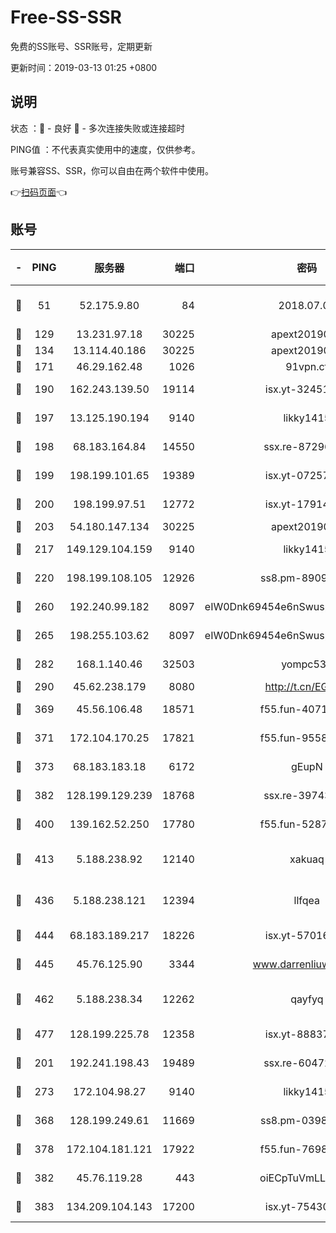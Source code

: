 # Free-SS-SSR

免费的SS账号、SSR账号，定期更新

更新时间：2019-03-13 01:25 +0800

## 说明

状态     ：🙂 - 良好 🙁 - 多次连接失败或连接超时

PING值   ：不代表真实使用中的速度，仅供参考。

账号兼容SS、SSR，你可以自由在两个软件中使用。

👉[扫码页面](https://liesauer.github.io/Free-SS-SSR/)👈

## 账号

|-|PING|服务器|端口|密码|加密方式|区域|
|:----:|:----:|:-----:|-----:|:----:|:----:|:----:|
|🙂|51|52.175.9.80|84|2018.07.07|chacha20-ietf-poly1305|HK|
|🙂|129|13.231.97.18|30225|apext2019006|chacha20|JP|
|🙂|134|13.114.40.186|30225|apext2019006|chacha20|JP|
|🙂|171|46.29.162.48|1026|91vpn.cf|rc4-md5|RU|
|🙂|190|162.243.139.50|19114|isx.yt-32451698|aes-256-cfb|US|
|🙂|197|13.125.190.194|9140|likky1415|aes-256-cfb|KR|
|🙂|198|68.183.164.84|14550|ssx.re-87296027|aes-256-cfb|US|
|🙂|199|198.199.101.65|19389|isx.yt-07257333|aes-256-cfb|US|
|🙂|200|198.199.97.51|12772|isx.yt-17914750|aes-256-cfb|US|
|🙂|203|54.180.147.134|30225|apext2019006|chacha20|KR|
|🙂|217|149.129.104.159|9140|likky1415|aes-256-cfb|HK|
|🙂|220|198.199.108.105|12926|ss8.pm-89091536|aes-256-cfb|US|
|🙂|260|192.240.99.182|8097|eIW0Dnk69454e6nSwuspv9DmS201tQ0D|aes-256-cfb|US|
|🙂|265|198.255.103.62|8097|eIW0Dnk69454e6nSwuspv9DmS201tQ0D|aes-256-cfb|US|
|🙂|282|168.1.140.46|32503|yompc535|aes-256-cfb|AU|
|🙂|290|45.62.238.179|8080|http://t.cn/EGJIyrl|rc4-md5|CA|
|🙂|369|45.56.106.48|18571|f55.fun-40716763|aes-256-cfb|US|
|🙂|371|172.104.170.25|17821|f55.fun-95583566|aes-256-cfb|SG|
|🙂|373|68.183.183.18|6172|gEupN|aes-256-cfb|SG|
|🙂|382|128.199.129.239|18768|ssx.re-39743458|aes-256-cfb|SG|
|🙂|400|139.162.52.250|17780|f55.fun-52870038|aes-256-cfb|SG|
|🙂|413|5.188.238.92|12140|xakuaq|chacha20-ietf-poly1305|BR|
|🙂|436|5.188.238.121|12394|llfqea|chacha20-ietf-poly1305|BR|
|🙂|444|68.183.189.217|18226|isx.yt-57016658|aes-256-cfb|SG|
|🙂|445|45.76.125.90|3344|www.darrenliuwei.com|aes-256-cfb|AU|
|🙂|462|5.188.238.34|12262|qayfyq|chacha20-ietf-poly1305|BR|
|🙂|477|128.199.225.78|12358|isx.yt-88837839|aes-256-cfb|SG|
|🙂|201|192.241.198.43|19489|ssx.re-60472532|aes-256-cfb|US|
|🙂|273|172.104.98.27|9140|likky1415|aes-256-cfb|JP|
|🙂|368|128.199.249.61|11669|ss8.pm-03986540|aes-256-cfb|SG|
|🙂|378|172.104.181.121|17922|f55.fun-76980489|aes-256-cfb|SG|
|🙂|382|45.76.119.28|443|oiECpTuVmLLxk4Ts|aes-256-cfb|AU|
|🙂|383|134.209.104.143|17200|isx.yt-75430258|aes-256-cfb|SG|
